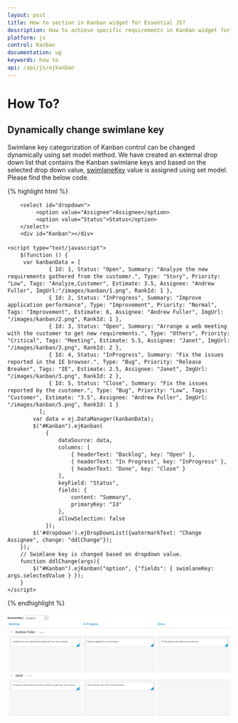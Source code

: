 ```yaml
---
layout: post
title: How to section in Kanban widget for Essential JS? 
description: How to achieve specific requirements in Kanban widget for Essential JS
platform: js
control: Kanban
documentation: ug
keywords: how to 
api: /api/js/ejkanban
---
```


# How To?

## Dynamically change swimlane key

Swimlane key categorization of Kanban control can be changed dynamically using set model method.  We have created an external drop down list that contains the Kanban swimlane keys and based on the selected drop down value, [swimlaneKey](https://help.syncfusion.com/api/js/ejkanban#members:fields-swimlanekey) value is assigned using set model.  Please find the below code.

{% highlight html %}

        <select id="dropdown">
	         <option value="Assignee">Assignee</option>
			 <option value="Status">Status</option>
	    </select>
        <div id="Kanban"></div>

    <script type="text/javascript">
        $(function () {
		 var kanbanData = [
                 { Id: 1, Status: "Open", Summary: "Analyze the new requirements gathered from the customer.", Type: "Story", Priority: "Low", Tags: "Analyze,Customer", Estimate: 3.5, Assignee: "Andrew Fuller", ImgUrl:"/images/kanban/1.png", RankId: 1 },
				 { Id: 2, Status: "InProgress", Summary: "Improve application performance", Type: "Improvement", Priority: "Normal", Tags: "Improvement", Estimate: 6, Assignee: "Andrew Fuller", ImgUrl: "/images/kanban/2.png", RankId: 1 },
				 { Id: 3, Status: "Open", Summary: "Arrange a web meeting with the customer to get new requirements.", Type: "Others", Priority: "Critical", Tags: "Meeting", Estimate: 5.5, Assignee: "Janet", ImgUrl: "/images/kanban/3.png", RankId: 2 },
				 { Id: 4, Status: "InProgress", Summary: "Fix the issues reported in the IE browser.", Type: "Bug", Priority: "Release Breaker", Tags: "IE", Estimate: 2.5, Assignee: "Janet", ImgUrl: "/images/kanban/3.png", RankId: 2 },
				 { Id: 5, Status: "Close", Summary: "Fix the issues reported by the customer.", Type: "Bug", Priority: "Low", Tags: "Customer", Estimate: "3.5", Assignee: "Andrew Fuller", ImgUrl: "/images/kanban/5.png", RankId: 1 }
		      ];
            var data = ej.DataManager(kanbanData);
            $("#Kanban").ejKanban(
                {
                    dataSource: data,
                    columns: [
                        { headerText: "Backlog", key: "Open" },
                        { headerText: "In Progress", key: "InProgress" },
                        { headerText: "Done", key: "Close" }
                    ],                                                           			
                    keyField: "Status",
					fields: {
					    content: "Summary",
					    primaryKey: "Id"
					},
					allowSelection: false
                });
		    $('#dropdown').ejDropDownList({watermarkText: "Change Assignee", change: "ddlChange"});
        });
		// Swimlane key is changed based on dropdown value.
		function ddlChange(args){
		    $("#Kanban").ejKanban("option", {"fields": { swimlaneKey: args.selectedValue } });
        }
    </script>

{% endhighlight %} 

![](how-to_images/how_to_img1.png)